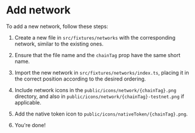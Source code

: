 # Add network

To add a new network, follow these steps:

1. Create a new file in `src/fixtures/networks` with the corresponding network, similar to the existing ones.

2. Ensure that the file name and the `chainTag` prop have the same short name.

3. Import the new network in `src/fixtures/networks/index.ts`, placing it in the correct position according to the desired ordering.

4. Include network icons in the `public/icons/network/{chainTag}.png` directory, and also in `public/icons/network/{chainTag}-testnet.png` if applicable.

5. Add the native token icon to `public/icons/nativeToken/{chainTag}.png`.

6. You're done!
